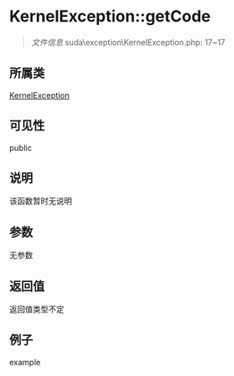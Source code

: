 # KernelException::getCode

> *文件信息* suda\exception\KernelException.php: 17~17
## 所属类 

[KernelException](../KernelException.md)

## 可见性

  public  
## 说明

该函数暂时无说明

## 参数

无参数

## 返回值
返回值类型不定

## 例子

example